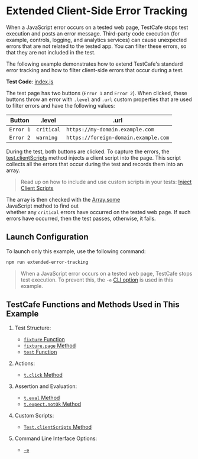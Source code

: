 # Extended Client-Side Error Tracking

When a JavaScript error occurs on a tested web page, TestCafe stops test execution and posts an error message. Third-party code execution (for example, controls, logging, and analytics services) can cause unexpected errors that are not related to the tested app. You can filter these errors, so that they are not included in the test.

The following example demonstrates how to extend TestCafe's standard error tracking and how to filter client-side errors that occur during a test.

**Test Code**: [index.js](index.js)

The test page has two buttons (`Error 1` and `Error 2`). When clicked, these buttons throw an error with `.level` and `.url` custom properties that are used to filter errors and have the following values:

|Button|.level|.url|
|------|--------|-----|
|`Error 1`|`critical`|`https://my-domain.example.com`|
|`Error 2`|`warning`|`https://foreign-domain.example.com`|

During the test, both buttons are clicked. To capture the errors, the [test.clientScripts](https://devexpress.github.io/testcafe/documentation/reference/test-api/test/clientscripts.html) method injects a client script into the page. This script collects all the errors that occur during the test and records them into an array.

> Read up on how to include and use custom scripts in your tests: [Inject Client Scripts](https://devexpress.github.io/testcafe/documentation/guides/advanced-guides/inject-client-scripts.html)

The array is then checked with the [Array.some](https://developer.mozilla.org/en-US/docs/Web/JavaScript/Reference/Global_Objects/Array/some) JavaScript method to find out whether any `critical` errors have occurred on the tested web page. If such errors have occurred, then the test passes, otherwise, it fails.

## Launch Configuration

To launch only this example, use the following command:

```sh
npm run extended-error-tracking
```

> When a JavaScript error occurs on a tested web page, TestCafe stops test execution. To prevent this, the `-e` [CLI option](https://devexpress.github.io/testcafe/documentation/reference/command-line-interface.html#-e---skip-js-errors) is used in this example.

## TestCafe Functions and Methods Used in This Example

1. Test Structure:

   - [`fixture` Function](https://devexpress.github.io/testcafe/documentation/reference/test-api/global/fixture.html)
   - [`fixture.page` Method](https://devexpress.github.io/testcafe/documentation/reference/test-api/fixture/page.html)
   - [`test` Function](https://devexpress.github.io/testcafe/documentation/reference/test-api/global/test.html)

2. Actions:

   - [`t.click` Method](https://devexpress.github.io/testcafe/documentation/reference/test-api/testcontroller/click.html)

3. Assertion and Evaluation:

   - [`t.eval` Method](https://devexpress.github.io/testcafe/documentation/reference/test-api/testcontroller/eval.html)
   - [`t.expect.notOk` Method](https://devexpress.github.io/testcafe/documentation/reference/test-api/testcontroller/expect/notok.html)

4. Custom Scripts:

   - [`Test.clientScripts` Method](https://devexpress.github.io/testcafe/documentation/reference/test-api/test/clientscripts.html)

5. Command Line Interface Options:

   - [`-e`](https://devexpress.github.io/testcafe/documentation/reference/command-line-interface.html#-e---skip-js-errors)
